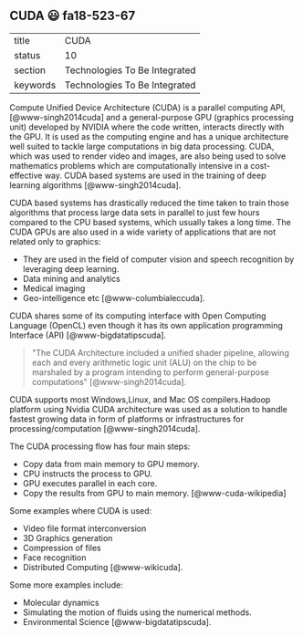 ## CUDA :smiley: fa18-523-67


|          |                               |
| -------- | ----------------------------- |
| title    | CUDA                          | 
| status   | 10                            |
| section  | Technologies To Be Integrated |
| keywords | Technologies To Be Integrated |



Compute Unified Device Architecture (CUDA) is a parallel computing API, 
[@www-singh2014cuda] and a general-purpose GPU 
(graphics processing unit) developed by NVIDIA where the code written, interacts
directly with the GPU. It is used as the computing engine and has a unique 
architecture well suited to tackle large computations in big data processing.
CUDA, which was used to render video and images, are also being used to solve
mathematics problems which are computationally intensive in a cost-effective way.
CUDA based systems are used in the training of deep learning algorithms [@www-singh2014cuda].

CUDA based systems has drastically reduced the time taken to train those
algorithms that process large data sets in parallel to just few hours compared
to the CPU based systems, which usually takes a long time. The CUDA GPUs are also
used in a wide variety of applications that are not related only to graphics:

-	They are used in the field of computer vision and speech recognition by 
  leveraging deep learning. 
-	Data mining and analytics
-	Medical imaging
-	Geo-intelligence etc [@www-columbialeccuda].

CUDA shares some of its computing interface with Open Computing
Language (OpenCL) even though it has its own application programming
Interface (API) [@www-bigdatatipscuda].

> "The CUDA Architecture included a unified shader pipeline, allowing each and
every arithmetic logic unit (ALU) on the chip to be marshaled by a program 
intending to perform general-purpose computations" [@www-singh2014cuda].

CUDA supports most Windows,Linux, and Mac OS compilers.Hadoop platform 
using Nvidia CUDA architecture was used as a solution to handle fastest
growing data in form of platforms or infrastructures for processing/computation
[@www-singh2014cuda].

The CUDA processing flow has four main steps:

-	Copy data from main memory to GPU memory.
-	CPU instructs the process to GPU.
-	GPU executes parallel in each core. 
-	Copy the results from GPU to main memory.
[@www-cuda-wikipedia]

Some examples where CUDA is used:

- Video file format interconversion
- 3D Graphics generation
- Compression of files
- Face recognition
- Distributed Computing 
[@www-wikicuda].

Some more examples include:

-	Molecular dynamics
-	Simulating the motion of fluids using the numerical methods.
-	Environmental Science 
[@www-bigdatatipscuda].


    

